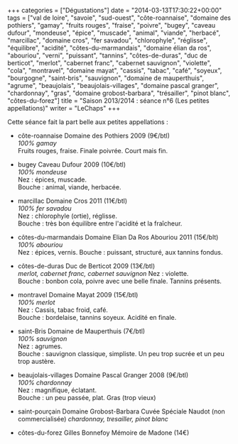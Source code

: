 +++
categories = ["Dégustations"]
date = "2014-03-13T17:30:22+00:00"
tags = ["val de loire", "savoie", "sud-ouest", "côte-roannaise", "domaine des pothiers", "gamay", "fruits rouges", "fraise", "poivre", "bugey", "caveau dufour", "mondeuse", "épice", "muscade", "animal", "viande", "herbacé", "marcillac", "domaine cros", "fer savadou", "chlorophyle", "réglisse", "équilibre", "acidité", "côtes-du-marmandais", "domaine élian da ros", "abouriou", "verni", "puissant", "tannins", "côtes-de-duras", "duc de berticot", "merlot", "cabernet franc", "cabernet sauvignon", "violette", "cola", "montravel", "domaine mayat", "cassis", "tabac", "café", "soyeux", "bourgogne", "saint-bris", "sauvignon", "domaine de mauperthuis", "agrume", "beaujolais",  "beaujolais-villages", "domaine pascal granger", "chardonnay", "gras", "domaine grobost-barbara", "trésailler", "pinot blanc", "côtes-du-forez"]
title = "Saison 2013/2014 : séance n°6 (Les petites appellations)"
writer = "LeChaps"
+++

Cette séance fait la part belle aux petites appellations :

* côte-roannaise Domaine des Pothiers 2009 (9€/btl)  
_100% gamay_  
Fruits rouges, fraise. Finale poivrée. Court mais fin.

* bugey Caveau Dufour 2009 (10€/btl)  
_100% mondeuse_  
Nez : épices, muscade.  
Bouche : animal, viande, herbacée.

* marcillac Domaine Cros 2011 (11€/btl) <i class="fa fa-plus-circle"></i>  
_100% fer savadou_  
Nez : chlorophyle (ortie), réglisse.  
Bouche : très bon équilibre entre l'acidité et la fraîcheur.

* côtes-du-marmandais Domaine Elian Da Ros Abouriou 2011 (15€/blt) <i class="fa fa-plus-circle"></i> <i class="fa fa-plus-circle"></i>  
_100% abouriou_  
Nez : épices, vernis.
Bouche : puissant, structuré, aux tannins fondus.

* côtes-de-duras Duc de Berticot 2009 (13€/btl)  
_merlot, cabernet franc, cabernet sauvignon_
Nez : violette.  
Bouche : bonbon cola, poivre avec une belle finale. Tannins présents.

* montravel Domaine Mayat 2009 (15€/btl) <i class="fa fa-plus-circle"></i>  
_100% merlot_  
Nez : Cassis, tabac froid, café.  
Bouche : bordelaise, tannins soyeux. Acidité en finale.

* saint-Bris Domaine de Mauperthuis (7€/btl)  
_100% sauvignon_  
Nez : agrumes.  
Bouche : sauvignon classique, simpliste. Un peu trop sucrée et un peu trop austère.

* beaujolais-villages Domaine Pascal Granger 2008 (9€/btl)  
_100% chardonnay_  
Nez : magnifique, éclatant.  
Bouche : un peu passée, plat. Gras (trop vieux)

* saint-pourçain Domaine Grobost-Barbara Cuvée Spéciale Naudot (non commercialisée)
_chardonnay, tresailler, pinot blanc_

* côtes-du-forez Gilles Bonnefoy Mémoire de Madone (14€) <i class="fa fa-minus-circle"></i>
